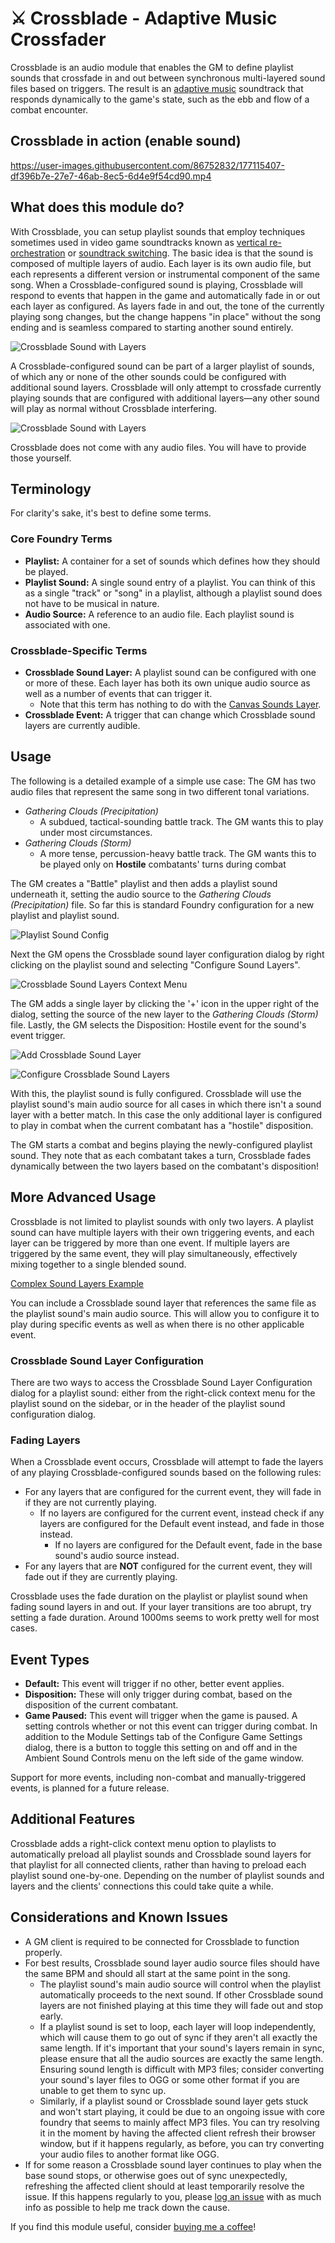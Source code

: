 # ⚔ Crossblade - Adaptive Music Crossfader
Crossblade is an audio module that enables the GM to define playlist sounds that crossfade in and out between synchronous multi-layered sound files based on triggers. The result is an [adaptive music](https://en.wikipedia.org/wiki/Adaptive_music) soundtrack that responds dynamically to the game's state, such as the ebb and flow of a combat encounter.

## Crossblade in action (enable sound)

https://user-images.githubusercontent.com/86752832/177115407-df396b7e-27e7-46ab-8ec5-6d4e9f54cd90.mp4

## What does this module do?
With Crossblade, you can setup playlist sounds that employ techniques sometimes used in video game soundtracks known as [vertical re-orchestration](https://en.wikipedia.org/wiki/Adaptive_music#Horizontal_and_vertical_techniques) or [soundtrack switching](https://en.wikipedia.org/wiki/Adaptive_music#Soundtrack_switching). The basic idea is that the sound is composed of multiple layers of audio. Each layer is its own audio file, but each represents a different version or instrumental component of the same song. When a Crossblade-configured sound is playing, Crossblade will respond to events that happen in the game and automatically fade in or out each layer as configured. As layers fade in and out, the tone of the currently playing song changes, but the change happens "in place" without the song ending and is seamless compared to starting another sound entirely.

![Crossblade Sound with Layers](https://github.com/Elemental-Re/crossblade/blob/main/project_assets/readme/Sound%20Diagram.webp?raw=true "Crossblade Sound with Layers")

A Crossblade-configured sound can be part of a larger playlist of sounds, of which any or none of the other sounds could be configured with additional sound layers. Crossblade will only attempt to crossfade currently playing sounds that are configured with additional layers—any other sound will play as normal without Crossblade interfering.

![Crossblade Sound with Layers](https://github.com/Elemental-Re/crossblade/blob/main/project_assets/readme/Playlist%20Diagram.webp?raw=true "Playlist with Mixed Sounds")

Crossblade does not come with any audio files. You will have to provide those yourself.

## Terminology
For clarity's sake, it's best to define some terms.
### Core Foundry Terms
* **Playlist:** A container for a set of sounds which defines how they should be played.
* **Playlist Sound:** A single sound entry of a playlist. You can think of this as a single "track" or "song" in a playlist, although a playlist sound does not have to be musical in nature.
* **Audio Source:** A reference to an audio file. Each playlist sound is associated with one.

### Crossblade-Specific Terms
* **Crossblade Sound Layer:** A playlist sound can be configured with one or more of these. Each layer has both its own unique audio source as well as a number of events that can trigger it. 
    * Note that this term has nothing to do with the [Canvas Sounds Layer](https://foundryvtt.com/article/canvas-layers/).
* **Crossblade Event:** A trigger that can change which Crossblade sound layers are currently audible.

## Usage
The following is a detailed example of a simple use case: The GM has two audio files that represent the same song in two different tonal variations.
* *Gathering Clouds (Precipitation)*
    * A subdued, tactical-sounding battle track. The GM wants this to play under most circumstances. 
* *Gathering Clouds (Storm)*
    * A more tense, percussion-heavy battle track. The GM wants this to be played only on **Hostile** combatants' turns during combat

The GM creates a "Battle" playlist and then adds a playlist sound underneath it, setting the audio source to the *Gathering Clouds (Precipitation)* file. So far this is standard Foundry configuration for a new playlist and playlist sound.

![Playlist Sound Config](https://github.com/Elemental-Re/crossblade/blob/main/project_assets/readme/Playlist%20Sound%20Config.webp?raw=true "Playlist Sound Configuration")

Next the GM opens the Crossblade sound layer configuration dialog by right clicking on the playlist sound and selecting "Configure Sound Layers".

![Crossblade Sound Layers Context Menu](https://github.com/Elemental-Re/crossblade/blob/main/project_assets/readme/Context%20Menu.webp?raw=true "Crossblade Sound Layers Context Menu")

The GM adds a single layer by clicking the '+' icon in the upper right of the dialog, setting the source of the new layer to the *Gathering Clouds (Storm)* file. Lastly, the GM selects the Disposition: Hostile event for the sound's event trigger.

![Add Crossblade Sound Layer](https://github.com/Elemental-Re/crossblade/blob/main/project_assets/readme/Add%20Sound%20Layer.webp?raw=true "Add Crossblade Sound Layer")

![Configure Crossblade Sound Layers](https://github.com/Elemental-Re/crossblade/blob/main/project_assets/readme/Configure%20Sound%20Layers.webp?raw=true "Configure Crossblade Sound Layers")

With this, the playlist sound is fully configured. Crossblade will use the playlist sound's main audio source for all cases in which there isn't a sound layer with a better match. In this case the only additional layer is configured to play in combat when the current combatant has a "hostile" disposition.

The GM starts a combat and begins playing the newly-configured playlist sound. They note that as each combatant takes a turn, Crossblade fades dynamically between the two layers based on the combatant's disposition!

## More Advanced Usage
Crossblade is not limited to playlist sounds with only two layers. A playlist sound can have multiple layers with their own triggering events, and each layer can be triggered by more than one event. If multiple layers are triggered by the same event, they will play simultaneously, effectively mixing together to a single blended sound.

[Complex Sound Layers Example](https://github.com/Elemental-Re/crossblade/blob/main/project_assets/readme/Complex%20Sound%20Layers.webp?raw=true)

You can include a Crossblade sound layer that references the same file as the playlist sound's main audio source. This will allow you to configure it to play during specific events as well as when there is no other applicable event.


### Crossblade Sound Layer Configuration
There are two ways to access the Crossblade Sound Layer Configuration dialog for a playlist sound: either from the right-click context menu for the playlist sound on the sidebar, or in the header of the playlist sound configuration dialog.

### Fading Layers
When a Crossblade event occurs, Crossblade will attempt to fade the layers of any playing Crossblade-configured sounds based on the following rules:
* For any layers that are configured for the current event, they will fade in if they are not currently playing.
    * If no layers are configured for the current event, instead check if any layers are configured for the Default event instead, and fade in those instead.
        * If no layers are configured for the Default event, fade in the base sound's audio source instead.
* For any layers that are **NOT** configured for the current event, they will fade out if they are currently playing.

Crossblade uses the fade duration on the playlist or playlist sound when fading sound layers in and out. If your layer transitions are too abrupt, try setting a fade duration. Around 1000ms seems to work pretty well for most cases. 

## Event Types
* **Default:** This event will trigger if no other, better event applies.
* **Disposition:** These will only trigger during combat, based on the disposition of the current combatant.
* **Game Paused:** This event will trigger when the game is paused. A setting controls whether or not this event can trigger during combat. In addition to the Module Settings tab of the Configure Game Settings dialog, there is a button to toggle this setting on and off and in the Ambient Sound Controls menu on the left side of the game window.

Support for more events, including non-combat and manually-triggered events, is planned for a future release.

## Additional Features
Crossblade adds a right-click context menu option to playlists to automatically preload all playlist sounds and Crossblade sound layers for that playlist for all connected clients, rather than having to preload each playlist sound one-by-one. Depending on the number of playlist sounds and layers and the clients' connections this could take quite a while.

## Considerations and Known Issues
* A GM client is required to be connected for Crossblade to function properly.
* For best results, Crossblade sound layer audio source files should have the same BPM and should all start at the same point in the song.
    * The playlist sound's main audio source will control when the playlist automatically proceeds to the next sound. If other Crossblade sound layers are not finished playing at this time they will fade out and stop early.
    * If a playlist sound is set to loop, each layer will loop independently, which will cause them to go out of sync if they aren't all exactly the same length. If it's important that your sound's layers remain in sync, please ensure that all the audio sources are exactly the same length. Ensuring sound length is difficult with MP3 files; consider converting your sound's layer files to OGG or some other format if you are unable to get them to sync up.
    * Similarly, if a playlist sound or Crossblade sound layer gets stuck and won't start playing, it could be due to an ongoing issue with core foundry that seems to mainly affect MP3 files. You can try resolving it in the moment by having the affected client refresh their browser window, but if it happens regularly, as before, you can try converting your audio files to another format like OGG.
* If for some reason a Crossblade sound layer continues to play when the base sound stops, or otherwise goes out of sync unexpectedly, refreshing the affected client should at least temporarily resolve the issue. If this happens regularly to you, please [log an issue](https://github.com/Elemental-Re/crossblade/issues) with as much info as possible to help me track down the cause.

If you find this module useful, consider [buying me a coffee](https://ko-fi.com/element_re "Buy me a coffee!")!
